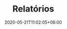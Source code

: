 ---
title: "Relatórios"
date: 2020-05-21T11:02:05+06:00
icon: "ti-receipt"
description: "Tire suas dúvidas sobre os relatórios"
type : "docs"
---